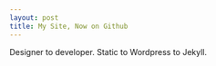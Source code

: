 ```yaml
---
layout: post
title: My Site, Now on Github
---
```


Designer to developer. Static to Wordpress to Jekyll.